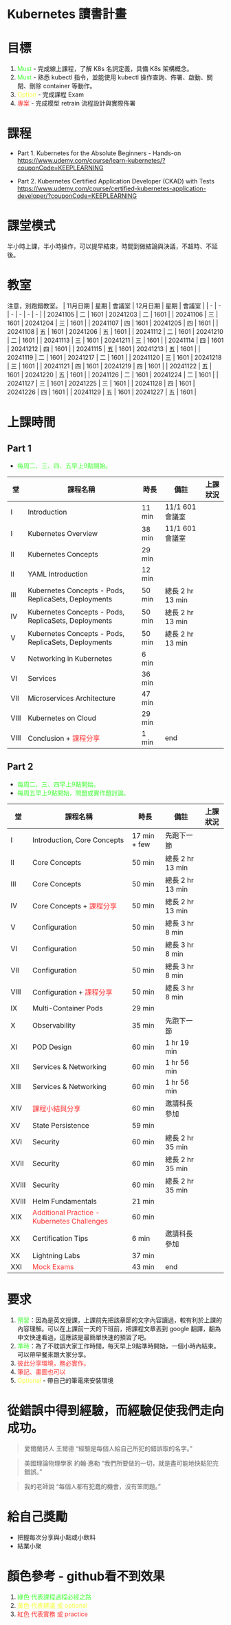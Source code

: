 # Kubernetes 讀書計畫

# 目標
1. <font color="#40ff33">Must</font> - 完成線上課程，了解 K8s 名詞定義，具備 K8s 架構概念。
2. <font color="#40ff33">Must</font> - 熟悉 kubectl 指令，並能使用 kubectl 操作查詢、佈署、啟動、關閉、刪除 container 等動作。
3. <font color="#f4ff33">Option</font> - 完成課程 Exam
4. <font color="#ff3333">專案</font> - 完成模型 retrain 流程設計與實際佈署

# 課程
* Part 1. Kubernetes for the Absolute Beginners - Hands-on
https://www.udemy.com/course/learn-kubernetes/?couponCode=KEEPLEARNING

* Part 2. Kubernetes Certified Application Developer (CKAD) with Tests
https://www.udemy.com/course/certified-kubernetes-application-developer/?couponCode=KEEPLEARNING

# 課堂模式
半小時上課，半小時操作，可以提早結束，時間到做結論與決議，不超時、不延後。

# 教室
注意，別跑錯教室。
| 11月日期 | 星期 | 會議室 | 12月日期 | 星期 | 會議室 | 
| - | - | - | - | - | - |
| 20241105 | 二 | 1601 | 20241203 | 二 | 1601 |
| 20241106 | 三 | 1601 | 20241204 | 三 | 1601 |
| 20241107 | 四 | 1601 | 20241205 | 四 | 1601 |
| 20241108 | 五 | 1601 | 20241206 | 五 | 1601 |
| 20241112 | 二 | 1601 | 20241210 | 二 | 1601 |
| 20241113 | 三 | 1601 | 20241211 | 三 | 1601 |
| 20241114 | 四 | 1601 | 20241212 | 四 | 1601 |
| 20241115 | 五 | 1601 | 20241213 | 五 | 1601 |
| 20241119 | 二 | 1601 | 20241217 | 二 | 1601 |
| 20241120 | 三 | 1601 | 20241218 | 三 | 1601 |
| 20241121 | 四 | 1601 | 20241219 | 四 | 1601 |
| 20241122 | 五 | 1601 | 20241220 | 五 | 1601 |
| 20241126 | 二 | 1601 | 20241224 | 二 | 1601 |
| 20241127 | 三 | 1601 | 20241225 | 三 | 1601 |
| 20241128 | 四 | 1601 | 20241226 | 四 | 1601 |
| 20241129 | 五 | 1601 | 20241227 | 五 | 1601 |

# 上課時間
## Part 1
* <font color="#40ff33">每周二、三、四、五早上9點開始。</font>

| 堂 | 課程名稱 | 時長 | 備註 | 上課狀況 |
| - | - | - | - | - |
| I | Introduction | 11 min | 11/1 601會議室 | |
| I | Kubernetes Overview | 38 min | 11/1 601會議室 |
| II | Kubernetes Concepts | 29 min | |
| II | YAML Introduction | 12 min | |
| III | Kubernetes Concepts - Pods, ReplicaSets, Deployments | 50 min | 總長 2 hr 13 min |
| IV | Kubernetes Concepts - Pods, ReplicaSets, Deployments | 50 min | 總長 2 hr 13 min |
| V | Kubernetes Concepts - Pods, ReplicaSets, Deployments | 50 min | 總長 2 hr 13 min |
| V | Networking in Kubernetes | 6 min | |
| VI | Services | 36 min | |
| VII | Microservices Architecture | 47 min | |
| VIII | Kubernetes on Cloud | 29 min | |
| VIII | Conclusion + <font color="#ff3333">課程分享</font> | 1 min | end |
## Part 2
* <font color="#40ff33">每周二、三、四早上9點開始。</font>
* <font color="#40ff33">每周五早上9點開始，問題或實作題討論。</font>

| 堂 | 課程名稱 | 時長 | 備註 | 上課狀況 |
| - | - | - | - | - |
| I | Introduction, Core Concepts | 17 min + few | 先跑下一節 |
| II | Core Concepts | 50 min | 總長 2 hr 13 min |
| III | Core Concepts | 50 min | 總長 2 hr 13 min |
| IV | Core Concepts + <font color="#ff3333">課程分享</font> | 50 min | 總長 2 hr 13 min |
| V | Configuration | 50 min | 總長 3 hr 8 min |
| VI | Configuration | 50 min | 總長 3 hr 8 min |
| VII | Configuration | 50 min | 總長 3 hr 8 min |
| VIII | Configuration + <font color="#ff3333">課程分享</font> | 50 min | 總長 3 hr 8 min |
| IX | Multi-Container Pods | 29 min | |
| X | Observability | 35 min | 先跑下一節 |
| XI | POD Design | 60 min | 1 hr 19 min |
| XII | Services & Networking | 60 min | 1 hr 56 min |
| XIII | Services & Networking | 60 min | 1 hr 56 min |
| XIV | <font color="#ff3333">課程小結與分享</font> | 60 min | 邀請科長參加 |
| XV | State Persistence | 59 min | |
| XVI | Security | 60 min | 總長 2 hr 35 min |
| XVII | Security | 60 min | 總長 2 hr 35 min |
| XVIII | Security | 60 min | 總長 2 hr 35 min |
| XVIII | Helm Fundamentals | 21 min | |
| XIX | <font color="#ff3333">Additional Practice - Kubernetes Challenges</font> | 60 min | |
| XX | Certification Tips | 6 min | 邀請科長參加 |
| XX | Lightning Labs | 37 min | |
| XXI | <font color="#ff3333">Mock Exams</font> | 43 min |  end |


# 要求
1. <font color="#40ff33">預習</font>：因為是英文授課，上課前先把該章節的文字內容讀過，較有利於上課的內容理解。可以在上課前一天的下班前，把課程文章丟到 google 翻譯，翻為中文快速看過，這應該是最簡單快速的預習了吧。
2. <font color="#40ff33">準時</font>：為了不耽誤大家工作時間，每天早上9點準時開始，一個小時內結束。可以帶早餐來跟大家分享。
3. <font color="#ff3333">彼此分享環境，務必實作。</font>
4. <font color="#ff3333">筆記、畫圖也可以</font>
5. <font color="#f4ff33">Optional</font> - 帶自己的筆電來安裝環境

# 從錯誤中得到經驗，而經驗促使我們走向成功。
> 愛爾蘭詩人 王爾德
> “經驗是每個人給自己所犯的錯誤取的名字。” 

> 美國理論物理學家 約翰·惠勒
> “我們所要做的一切，就是盡可能地快點犯完錯誤。”

> 我的老師說
> “每個人都有犯蠢的機會，沒有笨問題。”

# 給自己獎勵
* 把握每次分享與小點或小飲料
* 結業小聚

# 顏色參考 - github看不到效果
1. <font color="#40ff33">綠色 代表課程過程必經之路</font>
2. <font color="#f4ff33">黃色 代表建議 或 optional</font>
3. <font color="#ff3333">紅色 代表實務 或 practice</font>
